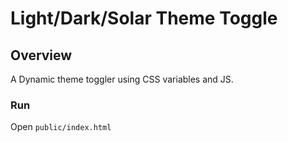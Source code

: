 # Light/Dark/Solar Theme Toggle

## Overview
A Dynamic theme toggler using CSS variables and JS.

### Run
Open `public/index.html`